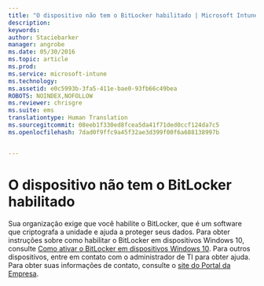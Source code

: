 ```yaml
---
title: "O dispositivo não tem o BitLocker habilitado | Microsoft Intune"
description: 
keywords: 
author: Staciebarker
manager: angrobe
ms.date: 05/30/2016
ms.topic: article
ms.prod: 
ms.service: microsoft-intune
ms.technology: 
ms.assetid: e0c5993b-3fa5-411e-bae0-93fb66c49bea
ROBOTS: NOINDEX,NOFOLLOW
ms.reviewer: chrisgre
ms.suite: ems
translationtype: Human Translation
ms.sourcegitcommit: 08eeb1f330ed8fcea5da41f71ded0ccf124da7c5
ms.openlocfilehash: 7dad0f9ffc9a45f32ae3d399f00f6a688138997b


---
```



# O dispositivo não tem o BitLocker habilitado

Sua organização exige que você habilite o BitLocker, que é um software que criptografa a unidade e ajuda a proteger seus dados. Para obter instruções sobre como habilitar o BitLocker em dispositivos Windows 10, consulte [Como ativar o BitLocker em dispositivos Windows 10](https://gallery.technet.microsoft.com/How-to-turn-on-BitLocker-34294d3d). Para outros dispositivos, entre em contato com o administrador de TI para obter ajuda. Para obter suas informações de contato, consulte o [site do Portal da Empresa](http://portal.manage.microsoft.com).





<!--HONumber=Aug16_HO5-->


